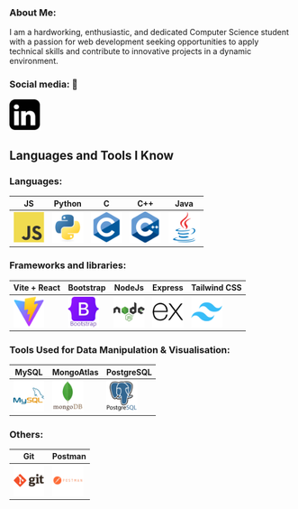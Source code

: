 ### About Me:

I am a hardworking, enthusiastic, and dedicated Computer Science student with a passion for web development seeking opportunities to apply technical skills and contribute to innovative projects in a dynamic environment.

### Social media: 📡

<p>
 <a href="https://www.linkedin.com/in/eli-maxwell-aidam-5944b6268/"><img src="assets/linkedin.png" alt="snake" width="55" height="55"/></a>
</p>
<!-- [![Linkedin Badge](https://img.shields.io/badge/Telegram-blue?style=for-the-badge&logo=telegram&logoColor=white)](https://t.me/from_the_teapot_to_the_investor) -->

## Languages and Tools I Know

<div>

### Languages:

| JS                                                                                                                                                                | Python                                                                                                                                            | C                                                                                                                            | C++                                                                                                                                  | Java                                                                                                                                     |
| ----------------------------------------------------------------------------------------------------------------------------------------------------------------- | ------------------------------------------------------------------------------------------------------------------------------------------------- | ---------------------------------------------------------------------------------------------------------------------------- | ------------------------------------------------------------------------------------------------------------------------------------ | ---------------------------------------------------------------------------------------------------------------------------------------- |
| <img src="https://github.com/devicons/devicon/blob/master/icons/javascript/javascript-original.svg" title="Javascript"  alt="Javascript" width="55" height="55"/> | <img src="https://github.com/devicons/devicon/blob/master/icons/python/python-original.svg" title="python"  alt="python" width="55" height="55"/> | <img src="https://github.com/devicons/devicon/blob/master/icons/c/c-original.svg" title="C" alt="C" width="55" height="55"/> | <img src="https://github.com/devicons/devicon/blob/master/icons/cplusplus/cplusplus-original.svg" alt="C++" width="55" height="55"/> | <img src="https://github.com/devicons/devicon/blob/master/icons/java/java-original.svg" title="Java" alt="Java" width="55" height="55"/> |

### Frameworks and libraries:

| Vite + React                                                                                                                                  | Bootstrap                                                                                                                                                              | NodeJs                                                                                                                                                | Express                                                                                                                                              | Tailwind CSS                                                                                                                                                        |
| --------------------------------------------------------------------------------------------------------------------------------------------- | ---------------------------------------------------------------------------------------------------------------------------------------------------------------------- | ----------------------------------------------------------------------------------------------------------------------------------------------------- | ---------------------------------------------------------------------------------------------------------------------------------------------------- | ------------------------------------------------------------------------------------------------------------------------------------------------------------------- |
| <img src="https://github.com/devicons/devicon/blob/master/icons/vitejs/vitejs-original.svg" title="Vite"  alt="Vite" width="55" height="55"/> | <img src="https://github.com/devicons/devicon/blob/master/icons/bootstrap/bootstrap-original-wordmark.svg" title="Bootstrap"  alt="Bootstrap" width="55" height="55"/> | <img src="https://github.com/devicons/devicon/blob/master/icons/nodejs/nodejs-original-wordmark.svg" title="Node" alt="Node" width="55" height="55"/> | <img src="https://github.com/devicons/devicon/blob/master/icons/express/express-original.svg" title="Express" alt="Express" width="55" height="55"/> | <img src="https://github.com/devicons/devicon/blob/master/icons/tailwindcss/tailwindcss-plain.svg" title="Tailwind CSS" alt="Tailwind CSS" width="55" height="55"/> |

### Tools Used for Data Manipulation & Visualisation:

| MySQL                                                                                                                                                 | MongoAtlas                                                                                                                                                    | PostgreSQL                                                                                                                                                                |
| ----------------------------------------------------------------------------------------------------------------------------------------------------- | ------------------------------------------------------------------------------------------------------------------------------------------------------------- | ------------------------------------------------------------------------------------------------------------------------------------------------------------------------- |
| <img src="https://github.com/devicons/devicon/blob/master/icons/mysql/mysql-original-wordmark.svg" title="MySql" alt="MySql" width="55" height="55"/> | <img src="https://github.com/devicons/devicon/blob/master/icons/mongodb/mongodb-original-wordmark.svg" title="MongoDb" alt="MongoDb" width="55" height="55"/> | <img src="https://github.com/devicons/devicon/blob/master/icons/postgresql/postgresql-original-wordmark.svg" title="PostgreSQL" alt="PostgreSQL" width="55" height="55"/> |

### Others:

| Git                                                                                                                                           | Postman                                                                                                                                                       |
| --------------------------------------------------------------------------------------------------------------------------------------------- | ------------------------------------------------------------------------------------------------------------------------------------------------------------- |
| <img src="https://github.com/devicons/devicon/blob/master/icons/git/git-original-wordmark.svg" title="Git" alt="Git" width="55" height="55"/> | <img src="https://github.com/devicons/devicon/blob/master/icons/postman/postman-original-wordmark.svg" title="Postman" alt="Postman" width="55" height="55"/> |

<!-- <p align="center">
 <img width="1000" src="assets/github-snake.svg" alt="snake"/>
</p> -->
